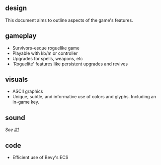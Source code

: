 ## design
This document aims to outline aspects of the game's features. 

## gameplay
* Survivors-esque roguelike game
* Playable with kb/m or controller
* Upgrades for spells, weapons, etc
* 'Roguelite' features like persistent upgrades and revives

## visuals
* ASCII graphics
* Unique, subtle, and informative use of colors and glyphs. Including an in-game key.

## sound
*See [#1](https://github.com/proficiency/ascii_survivors/issues/1)*

## code
* Efficient use of Bevy's ECS
